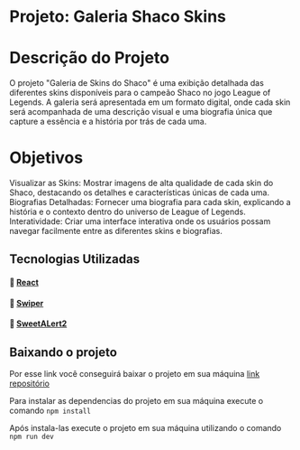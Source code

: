 # Projeto: Galeria Shaco Skins

# Descrição do Projeto
O projeto "Galeria de Skins do Shaco" é uma exibição detalhada das diferentes skins disponíveis para o campeão Shaco no jogo League of Legends. A galeria será apresentada em um formato digital, onde cada skin será acompanhada de uma descrição visual e uma biografia única que capture a essência e a história por trás de cada uma.

# Objetivos
Visualizar as Skins: Mostrar imagens de alta qualidade de cada skin do Shaco, destacando os detalhes e características únicas de cada uma.
Biografias Detalhadas: Fornecer uma biografia para cada skin, explicando a história e o contexto dentro do universo de League of Legends.
Interatividade: Criar uma interface interativa onde os usuários possam navegar facilmente entre as diferentes skins e biografias.

## Tecnologias Utilizadas

#### :link: [React](https://reactjs.org/docs/getting-started.html)
#### :link: [Swiper](https://swiperjs.com/get-started) 
#### :link: [SweetALert2](https://sweetalert2.github.io/)

## Baixando o projeto

Por esse link você conseguirá baixar o projeto em sua máquina [link repositório](https://github.com/KaKarlinn/Shaco-Skins.git) 

Para instalar as dependencias do projeto em sua máquina execute o comando `npm install`

Após instala-las execute o projeto em sua máquina utilizando o comando `npm run dev`
